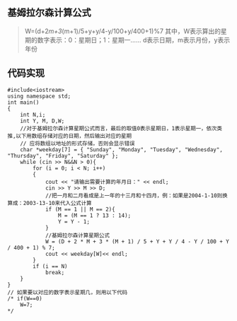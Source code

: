 ## 基姆拉尔森计算公式

> W=(d+2*m+3*(m+1)/5+y+y/4-y/100+y/400+1)%7
> 其中，W表示算出的星期的数字表示：0：星期日；1：星期一……
> d表示日期，m表示月份，y表示年份

## 代码实现

```
#include<iostream>
using namespace std;
int main()
{
	int N,i;
	int Y, M, D,W;
	//对于基姆拉尔森计算星期公式而言，最后的取值0表示星期日，1表示星期一，依次类推,以下用数组存储对应的日期，然后输出对应的星期
	// 应将数组以地址的形式存储，否则会显示错误
	char *weekday[7] = { "Sunday", "Monday", "Tuesday", "Wednesday", "Thursday", "Friday", "Saturday" };
	while (cin >> N&&N > 0){
		for (i = 0; i < N; i++)
		{
			cout << "请输出需要计算的年月日：" << endl;
			cin >> Y >> M >> D;
			//把一月和二月看成是上一年的十三月和十四月，例：如果是2004-1-10则换算成：2003-13-10来代入公式计算
			if (M == 1 || M == 2){
				M = (M == 1 ? 13 : 14);
				Y = Y - 1;
			}
			//基姆拉尔森计算星期公式
			W = (D + 2 * M + 3 * (M + 1) / 5 + Y + Y / 4 - Y / 100 + Y / 400 + 1) % 7;
			cout << weekday[W]<< endl;
		}
		if (i == N)
			break;
	}
}
// 如果要以对应的数字表示星期几，则用以下代码
/* if(W==0)
	W=7;
*/
```

